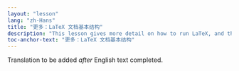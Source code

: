 ```yaml
---
layout: "lesson"
lang: "zh-Hans"
title: "更多：LaTeX 文档基本结构"
description: "This lesson gives more detail on how to run LaTeX, and the special characters it uses and how to insert them in the output PDF."
toc-anchor-text: "更多：LaTeX 文档基本结构"
---
```


Translation to be added _after_ English text completed.
